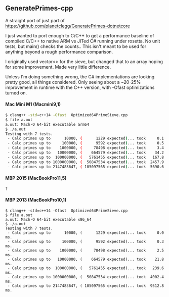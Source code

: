## GeneratePrimes-cpp

A straight port of just part of https://github.com/planetclegg/GeneratePrimes-dotnetcore

I just wanted to port enough to C/C++ to get a performance baseline of
compiled C/C++ to native ARM vs JITed C# running under rosetta.
No unit tests, but main() checks the counts..  This isn't meant to be used
for anything beyond a rough performance comparison.

I originally used vector<> for the sieve, but changed that to an array hoping
for some improvement.  Made very little difference.

Unless I'm doing something wrong, the C# implementations are looking pretty good, 
all things considered. Only seeing about a ~20-25% improvement in runtime with the C++ 
version, with -Ofast optimizations turned on.

#### Mac Mini M1 (Macmini9,1)
```bash
$ clang++ -std=c++14 -Ofast  Optimized64PrimeSieve.cpp
$ file a.out
a.out: Mach-O 64-bit executable arm64
$ ./a.out 
Testing with 7 tests.
 - Calc primes up to      10000, (      1229 expected)... took     0.1 ms.
 - Calc primes up to     100000, (      9592 expected)... took     0.5 ms.
 - Calc primes up to    1000000, (     78498 expected)... took     3.4 ms.
 - Calc primes up to   10000000, (    664579 expected)... took    34.2 ms.
 - Calc primes up to  100000000, (   5761455 expected)... took   167.8 ms.
 - Calc primes up to 1000000000, (  50847534 expected)... took  2457.9 ms.
 - Calc primes up to 2147483647, ( 105097565 expected)... took  5690.6 ms.
```

#### MBP 2015 (MacBookPro11,5)
```
?
```
#### MBP 2013 (MacBookPro10,1)
```
$ clang++ -std=c++14 -Ofast  Optimized64PrimeSieve.cpp
$ file a.out
a.out: Mach-O 64-bit executable x86_64
$ ./a.out
Testing with 7 tests.
 - Calc primes up to      10000, (      1229 expected)... took     0.0 ms.
 - Calc primes up to     100000, (      9592 expected)... took     0.3 ms.
 - Calc primes up to    1000000, (     78498 expected)... took     2.5 ms.
 - Calc primes up to   10000000, (    664579 expected)... took    21.8 ms.
 - Calc primes up to  100000000, (   5761455 expected)... took   239.6 ms.
 - Calc primes up to 1000000000, (  50847534 expected)... took  4002.4 ms.
 - Calc primes up to 2147483647, ( 105097565 expected)... took  9512.8 ms.
```
